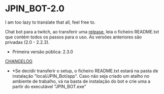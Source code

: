 # JPIN_BOT-2.0

I am too lazy to translate that all, feel free to.

Chat bot para a twitch, ao transferir uma [release](https://github.com/JPTronPT/JPIN_BOT-2.0/releases), leia o ficheiro README.txt que contém todos os passos para o uso.
 As versões anteriores são privadas (2.0 - 2.2.3).
- Primeira versão pública: 2.3.0

[CHANGELOG](https://github.com/JPTronPT/JPIN_BOT-2.0/blob/main/CHANGELOG.txt) 
* *Se decidir transferir o setup, o ficheiro README.txt estará na pasta de instalação "local/JPIN_Bot/app". Caso não seja criado um atalho no ambiente de trabalho, vá na basta de instalação do bot e crie uma a partir do executável "JPIN_BOT.exe"
